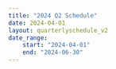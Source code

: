 ```yaml
---
title: "2024 Q2 Schedule"
date: 2024-04-01
layout: quarterlyschedule_v2
date_range:
    start: "2024-04-01"
    end: "2024-06-30"
---
```

